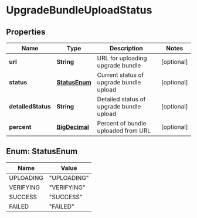 # UpgradeBundleUploadStatus

## Properties
Name | Type | Description | Notes
------------ | ------------- | ------------- | -------------
**url** | **String** | URL for uploading upgrade bundle |  [optional]
**status** | [**StatusEnum**](#StatusEnum) | Current status of upgrade bundle upload |  [optional]
**detailedStatus** | **String** | Detailed status of upgrade bundle upload |  [optional]
**percent** | [**BigDecimal**](BigDecimal.md) | Percent of bundle uploaded from URL |  [optional]

<a name="StatusEnum"></a>
## Enum: StatusEnum
Name | Value
---- | -----
UPLOADING | &quot;UPLOADING&quot;
VERIFYING | &quot;VERIFYING&quot;
SUCCESS | &quot;SUCCESS&quot;
FAILED | &quot;FAILED&quot;

